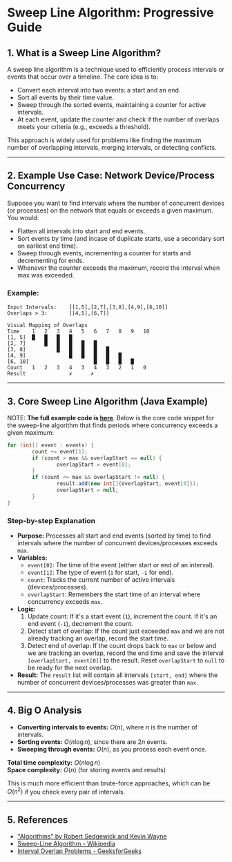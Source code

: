 
# Sweep Line Algorithm: Progressive Guide

## 1. What is a Sweep Line Algorithm?
A sweep line algorithm is a technique used to efficiently process intervals or events that occur over a timeline. The core idea is to:

- Convert each interval into two events: a start and an end.
- Sort all events by their time value.
- Sweep through the sorted events, maintaining a counter for active intervals.
- At each event, update the counter and check if the number of overlaps meets your criteria (e.g., exceeds a threshold).

This approach is widely used for problems like finding the maximum number of overlapping intervals, merging intervals, or detecting conflicts.

---

## 2. Example Use Case: Network Device/Process Concurrency
Suppose you want to find intervals where the number of concurrent devices (or processes) on the network that equals or exceeds a given maximum. You would:
- Flatten all intervals into start and end events.
- Sort events by time (and incase of duplicate starts, use a secondary sort on earliest end time).
- Sweep through events, incrementing a counter for starts and decrementing for ends.
- Whenever the counter exceeds the maximum, record the interval when max was exceeded.

### Example: 
```
Input Intervals:    [[1,5],[2,7],[3,8],[4,9],[6,10]]
Overlaps > 3:       [[4,5],[6,7]]

Visual Mapping of Overlaps
Time	1	2	3	4	5	6	7	8	9	10
[1, 5]	█	█	█	█						
[2, 7]		█	█	█	█	█				
[3, 8]			█	█	█	█	█			
[4, 9]				█	█	█	█	█		
[6, 10]						█	█	█	█	
Count	1	2	3	4	3	4	3	2	1	0
Result			    ✗      ✗
```
---

## 3. Core Sweep Line Algorithm (Java Example)

NOTE: **The full example code is [here](src/main/java/com/example/App.java)**. Below is the core code snippet for the sweep-line algorithm that finds periods where concurrency exceeds a given maximum:

```java
for (int[] event : events) {
		count += event[1];
		if (count > max && overlapStart == null) {
				overlapStart = event[0];
		}
		if (count <= max && overlapStart != null) {
				result.add(new int[]{overlapStart, event[0]});
				overlapStart = null;
		}
}
```

### Step-by-step Explanation
- **Purpose:** Processes all start and end events (sorted by time) to find intervals where the number of concurrent devices/processes exceeds `max`.
- **Variables:**
	- `event[0]`: The time of the event (either start or end of an interval).
	- `event[1]`: The type of event (`1` for start, `-1` for end).
	- `count`: Tracks the current number of active intervals (devices/processes).
	- `overlapStart`: Remembers the start time of an interval where concurrency exceeds `max`.
- **Logic:**
	1. Update count: If it's a start event (`1`), increment the count. If it's an end event (`-1`), decrement the count.
	2. Detect start of overlap: If the count just exceeded `max` and we are not already tracking an overlap, record the start time.
	3. Detect end of overlap: If the count drops back to `max` or below and we are tracking an overlap, record the end time and save the interval `[overlapStart, event[0]]` to the result. Reset `overlapStart` to `null` to be ready for the next overlap.
- **Result:** The `result` list will contain all intervals `[start, end]` where the number of concurrent devices/processes was greater than `max`.

---

## 4. Big O Analysis
- **Converting intervals to events:** $O(n)$, where $n$ is the number of intervals.
- **Sorting events:** $O(n \log n)$, since there are $2n$ events.
- **Sweeping through events:** $O(n)$, as you process each event once.

**Total time complexity:** $O(n \log n)$  
**Space complexity:** $O(n)$ (for storing events and results)

This is much more efficient than brute-force approaches, which can be $O(n^2)$ if you check every pair of intervals.

---

## 5. References
- ["Algorithms" by Robert Sedgewick and Kevin Wayne](https://algs4.cs.princeton.edu/30searching/)
- [Sweep-Line Algorithm - Wikipedia](https://en.wikipedia.org/wiki/Sweep_line_algorithm)
- [Interval Overlap Problems - GeeksforGeeks](https://www.geeksforgeeks.org/maximum-number-of-overlapping-intervals/)
